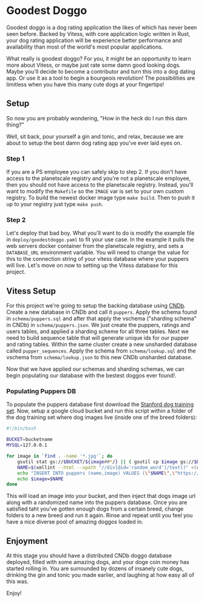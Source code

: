 # Goodest Doggo

Goodest doggo is a dog rating application the likes of which has never been seen
before. Backed by Vitess, with core application logic written in Rust, your dog
rating application will be experience better performance and availability than
most of the world's most popular applications. 

What really is goodest doggo? For you, it might be an opportunity to learn more
about Vitess, or maybe just rate some damn good looking dogs. Maybe you'll
decide to become a contributor and turn this into a dog dating app. Or use it as
a tool to begin a bourgeois revolution! The possibilities are limitless when you
have this many cute dogs at your fingertips!

## Setup

So now you are probably wondering, "How in the heck do I run this darn thing?"

Well, sit back, pour yourself a gin and tonic, and relax, because we are about
to setup the best damn dog rating app you've ever laid eyes on.

### Step 1

If you are a PS employee you can safely skip to
step 2. If you don't have access to the planetscale registry and you're not a
planetscale employee, then you should not have access to the planetscale
registry. Instead, you'll want to modify the `Makefile` so the `IMAGE` var is
set to your own custom registry. To build the newest docker image type `make
build`. Then to push it up to your registry just type `make push`.

### Step 2

Let's deploy that bad boy. What you'll want to do is modify the example file in
`deploy/goodestdoggo.yaml` to fit your use case. In the example it pulls the web
servers docker container from the planetscale registry, and sets a
`DATABASE_URL` environment variable. You will need to change the value for this
to the connection string of your vitess database where your puppers will live.
Let's move on now to setting up the Vitess database for this project.

## Vitess Setup

For this project we're going to setup the backing database using [CNDb](https://console.planetscale.com/). Create a new database in CNDb and call it `puppers`. Apply the schema found in `schema/puppers.sql` and after that apply the vschema ("sharding schema" in CNDb) in `schema/puppers.json`. We just create the puppers, ratings and users tables, and applied a sharding scheme for all three tables. Next we need to build sequence table that will generate unique ids for our pupper and rating tables. Within the same cluster create a new unsharded database called `pupper_sequences`. Apply the schema from `schema/lookup.sql` and the vschema from `schema/lookup.json` to this new CNDb unsharded database.

Now that we have applied our schemas and sharding schemas, we can begin
populating our database with the bestest doggos ever found!.

### Populating Puppers DB

To populate the puppers database first download the [Stanford dog training
set](http://vision.stanford.edu/aditya86/ImageNetDogs/). Now, setup a google
cloud bucket and run this script within a folder of the dog training set where
dog images live (inside one of the breed folders):

```sh
#!/bin/bash

BUCKET=bucketname
MYSQL=127.0.0.1

for image in `find . -name '*.jpg'`; do
    gsutil stat gs://$BUCKET/${image##*/} || ( gsutil cp $image gs://$BUCKET && gsutil acl ch -u AllUsers:R gs://$BUCKET/${image##*/} )
    NAME=$(xmllint --html --xpath "//div[@id='random_word']/text()" <(curl https://randomword.com 2>/dev/null))    
    echo "INSERT INTO puppers (name,image) VALUES (\"$NAME\",\"https://storage.googleapis.com/$BUCKET/${image##*/}\")" | mysql -h $MYSQL -u vtgate-user --port 3306 --password=SUPERSECRETPASSWORDHERE
    echo $image=$NAME    
done
```

This will load an image into your bucket, and then inject that dogs image url
along with a randomized name into the puppers database. Once you are satisfied
taht you've gotten enough dogs from a certain breed, change folders to a new
breed and run it again. Rinse and repeat until you feel you have a nice diverse
pool of amazing doggos loaded in.

## Enjoyment

At this stage you should have a distributed CNDb doggo database deployed, filled
with some amazing dogs, and your doge coin money has started rolling in. You are
surrounded by dozens of insanely cute dogs, drinking the gin and tonic you made
earlier, and laughing at how easy all of this was.

Enjoy!
